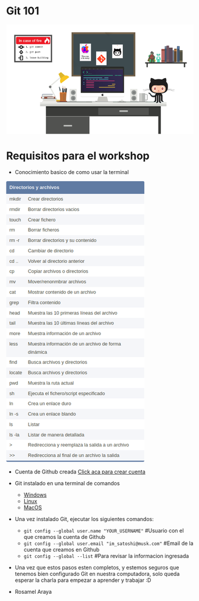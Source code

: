 # Git 101

![Imagen presentacion](/recursos/main_github.png)

# Requisitos para el workshop

- Conocimiento basico de como usar la terminal

![Comandos basicos de terminal](/recursos/comandos_basicos.png)


- Cuenta de Github creada [Click aca para crear cuenta](https://github.com/join)

- Git instalado en una terminal de comandos
    - [Windows](https://gitforwindows.org/)
    - [Linux](https://git-scm.com/download/linux)
    - [MacOS](https://git-scm.com/download/mac)

- Una vez instalado Git, ejecutar los siguientes comandos:
    - `git config --global user.name "YOUR_USERNAME"` 
    #Usuario con el que creamos la cuenta de Github
    - `git config --global user.email "im_satoshi@musk.com"`
    #Email de la cuenta que creamos en Github
    - `git config --global --list` 
    #Para revisar la informacion ingresada

- Una vez que estos pasos esten completos, y estemos seguros que tenemos bien configurado Git en nuestra computadora, solo queda esperar la charla para empezar a aprender y trabajar :D 

- Rosamel Araya